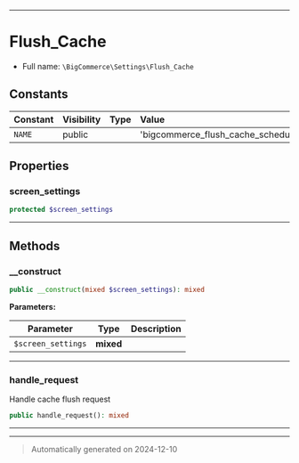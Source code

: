 ***

# Flush_Cache





* Full name: `\BigCommerce\Settings\Flush_Cache`


## Constants

| Constant | Visibility | Type | Value |
|:---------|:-----------|:-----|:------|
|`NAME`|public| |&#039;bigcommerce_flush_cache_scheduler&#039;|

## Properties


### screen_settings



```php
protected $screen_settings
```






***

## Methods


### __construct



```php
public __construct(mixed $screen_settings): mixed
```








**Parameters:**

| Parameter | Type | Description |
|-----------|------|-------------|
| `$screen_settings` | **mixed** |  |





***

### handle_request

Handle cache flush request

```php
public handle_request(): mixed
```












***


***
> Automatically generated on 2024-12-10
